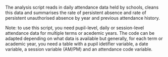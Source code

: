The analysis script reads in daily attendance data held by schools, cleans this data and summarises the rate of persistent absence and rate of persistent unauthorised absence by year and previous attendance history.

Note: to use this script, you need pupil-level, daily or session-level attendance data for multiple terms or acedemic years. The code can be adapted depending on what data is available but generally, for each term or academic year, you need a table with a pupil idetifier variable, a date variable, a session variable (AM/PM) and an attendance code variable. 
